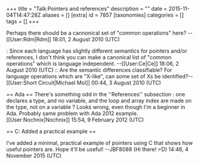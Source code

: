+++
title = "Talk:Pointers and references"
description = ""
date = 2015-11-04T14:47:28Z
aliases = []
[extra]
id = 7857
[taxonomies]
categories = []
tags = []
+++

Perhaps there should be a cannonical set of "common operations" here?  --[[User:Rdm|Rdm]] 18:01, 2 August 2010 (UTC)

: Since each language has slightly different semantics for pointers and/or references, I don't think you can make a canonical list of "common operations" which is language independent. --[[User:Ce|Ce]] 18:06, 2 August 2010 (UTC)
:: Are the semantic differences classifiable? For language operations which are "X-like", can some set of Xs be identified?--[[User:Short Circuit|Michael Mol]] 00:44, 3 August 2010 (UTC)

== Ada ==
There's something odd in the ''References'' subsection : one declares a type, and no variable, and the loop and array index are made on the type, not on a variable ? Looks wrong, even though I'm a beginner in Ada. Probably same problem with Ada 2012 example. [[User:Nochnix|Nochnix]] 15:54, 9 February 2012 (UTC)

== C: Added a practical example ==

I've added a minimal, practical example of pointers using C that shows how useful pointers are. Hope it'll be useful!
--JBF8088 (Hi there! =D) 14:46, 4 November 2015 (UTC)

